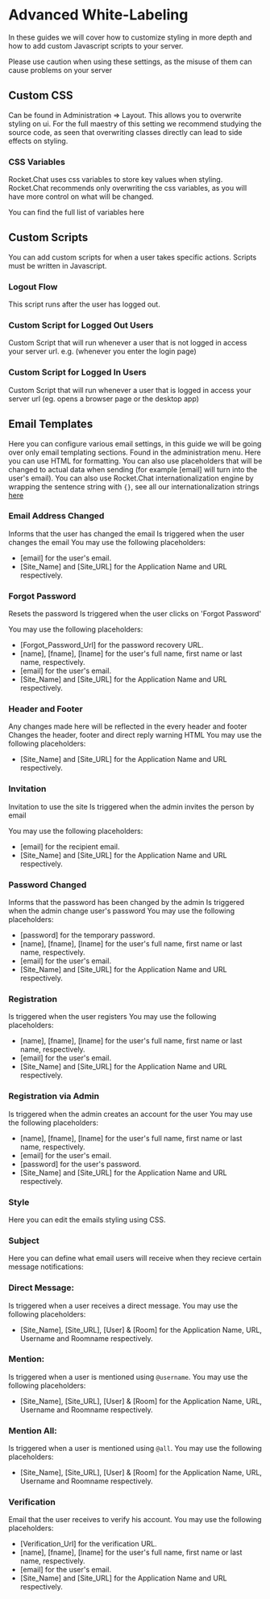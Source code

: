 # Advanced White-Labeling

In these guides we will cover how to customize styling in more depth and how to add custom Javascript scripts to your server.

Please use caution when using these settings, as the misuse of them can cause problems on your server

## Custom CSS

Can be found in Administration => Layout. This allows you to overwrite styling on ui. For the full maestry of this setting we recommend studying the source code, as seen that overwriting classes directly can lead to side effects on styling.

### CSS Variables

Rocket.Chat uses css variables to store key values when styling. Rocket.Chat recommends only overwriting the css variables, as you will have more control on what will be changed.

You can find the full list of variables here

## Custom Scripts

You can add custom scripts for when a user takes specific actions. Scripts must be written in Javascript.

### Logout Flow

This script runs after the user has logged out.

### Custom Script for Logged Out Users

Custom Script that will run whenever a user that is not logged in access your server url. e.g. (whenever you enter the login page)

### Custom Script for Logged In Users

Custom Script that will run whenever a user that is logged in access your server url (eg. opens a browser page or the desktop app)

## Email Templates

Here you can configure various email settings, in this guide we will be going over only email templating sections. Found in the administration menu. Here you can use HTML for formatting. You can also use placeholders that will be changed to actual data when sending (for example \[email] will turn into the user's email). You can also use Rocket.Chat internationalization engine by wrapping the sentence string with `{}`, see all our internationalization strings [here](https://github.com/RocketChat/Rocket.Chat/blob/develop/packages/rocketchat-i18n/i18n/en.i18n.json#L1198)

### Email Address Changed

Informs that the user has changed the email Is triggered when the user changes the email You may use the following placeholders:

* \[email] for the user's email.
* \[Site\_Name] and \[Site\_URL] for the Application Name and URL respectively.

### Forgot Password

Resets the password Is triggered when the user clicks on 'Forgot Password'

You may use the following placeholders:

* \[Forgot\_Password\_Url] for the password recovery URL.
* \[name], \[fname], \[lname] for the user's full name, first name or last name, respectively.
* \[email] for the user's email.
* \[Site\_Name] and \[Site\_URL] for the Application Name and URL respectively.

### Header and Footer

Any changes made here will be reflected in the every header and footer Changes the header, footer and direct reply warning HTML You may use the following placeholders:

* \[Site\_Name] and \[Site\_URL] for the Application Name and URL respectively.

### Invitation

Invitation to use the site Is triggered when the admin invites the person by email

You may use the following placeholders:

* \[email] for the recipient email.
* \[Site\_Name] and \[Site\_URL] for the Application Name and URL respectively.

### Password Changed

Informs that the password has been changed by the admin Is triggered when the admin change user's password You may use the following placeholders:

* \[password] for the temporary password.
* \[name], \[fname], \[lname] for the user's full name, first name or last name, respectively.
* \[email] for the user's email.
* \[Site\_Name] and \[Site\_URL] for the Application Name and URL respectively.

### Registration

Is triggered when the user registers You may use the following placeholders:

* \[name], \[fname], \[lname] for the user's full name, first name or last name, respectively.
* \[email] for the user's email.
* \[Site\_Name] and \[Site\_URL] for the Application Name and URL respectively.

### Registration via Admin

Is triggered when the admin creates an account for the user You may use the following placeholders:

* \[name], \[fname], \[lname] for the user's full name, first name or last name, respectively.
* \[email] for the user's email.
* \[password] for the user's password.
* \[Site\_Name] and \[Site\_URL] for the Application Name and URL respectively.

### Style

Here you can edit the emails styling using CSS.

### Subject

Here you can define what email users will receive when they recieve certain message notifications:

### Direct Message:

Is triggered when a user receives a direct message. You may use the following placeholders:

* \[Site\_Name], \[Site\_URL], \[User] & \[Room] for the Application Name, URL, Username and Roomname respectively.

### Mention:

Is triggered when a user is mentioned using `@username`. You may use the following placeholders:

* \[Site\_Name], \[Site\_URL], \[User] & \[Room] for the Application Name, URL, Username and Roomname respectively.

### Mention All:

Is triggered when a user is mentioned using `@all`. You may use the following placeholders:

* \[Site\_Name], \[Site\_URL], \[User] & \[Room] for the Application Name, URL, Username and Roomname respectively.

### Verification

Email that the user receives to verify his account. You may use the following placeholders:

* \[Verification\_Url] for the verification URL.
* \[name], \[fname], \[lname] for the user's full name, first name or last name, respectively.
* \[email] for the user's email.
* \[Site\_Name] and \[Site\_URL] for the Application Name and URL respectively.

